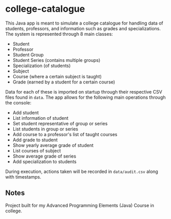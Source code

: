 # college-catalogue
This Java app is meant to simulate a college catalogue for handling data of students, professors, and information such as grades and specializations. The system is represented through 8 main classes:
* Student
* Professor
* Student Group
* Student Series (contains multiple groups)
* Specialization (of students)
* Subject
* Course (where a certain subject is taught)
* Grade (earned by a student for a certain course)

Data for each of these is imported on startup through their respective CSV files found in `data`. The app allows for the following main operations through the console:
* Add student
* List information of student
* Set student representative of group or series
* List students in group or series
* Add course to a professor's list of taught courses
* Add grade to student
* Show yearly average grade of student
* List courses of subject
* Show average grade of series
* Add specialization to students

During execution, actions taken will be recorded in `data/audit.csv` along with timestamps.
## Notes
Project built for my Advanced Programming Elements (Java) Course in college.
